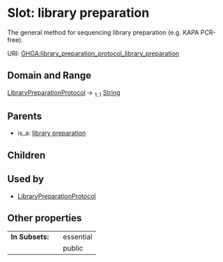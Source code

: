 
# Slot: library preparation


The general method for sequencing library preparation (e.g. KAPA PCR-free).

URI: [GHGA:library_preparation_protocol_library_preparation](https://w3id.org/GHGA/library_preparation_protocol_library_preparation)


## Domain and Range

[LibraryPreparationProtocol](LibraryPreparationProtocol.md) &#8594;  <sub>1..1</sub> [String](types/String.md)

## Parents

 *  is_a: [library preparation](library_preparation.md)

## Children


## Used by

 * [LibraryPreparationProtocol](LibraryPreparationProtocol.md)

## Other properties

|  |  |  |
| --- | --- | --- |
| **In Subsets:** | | essential |
|  | | public |

